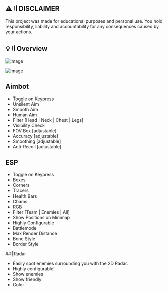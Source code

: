 ## ⚠️〢DISCLAIMER

This project was made for educational purposes and personal use. You hold responsibility, liability and accountability for any consequences caused by your actions.

## 💡〢Overview

![image](https://github.com/Apix0x/ApeXx-Client-Spoof-SkinChanger-More/assets/148277341/7f289cf2-a8ed-4614-a572-7ec0cee127a6)

![image](https://github.com/Apix0x/ApeXx-Client-Spoof-SkinChanger-More/assets/148277341/5a24b484-94d5-42eb-a8ae-421e91300e8a)

## Aimbot

- Toggle on Keypress
- Unsilent Aim
- Smooth Aim
- Human Aim
- Filter [Head | Neck | Chest | Legs]
- Visibility Check
- FOV Box [adjustable]
- Accuracy [adjustable]
- Smoothing [adjustable]
- Anti-Recoil [adjustable]

## ESP

- Toggle on Keypress
- Boxes
- Corners
- Tracers
- Health Bars
- Chams
- RGB
- Filter [Team | Enemies | All]
- Show Positions on Minimap
- Highly Configurable
- Battlemode
- Max Render Distance
- Bone Style
- Border Style

##📌Radar

- Easily spot enemies surrounding you with the 2D Radar.
- Highly configurable!
- Show enemies
- Show friendly
- Color
